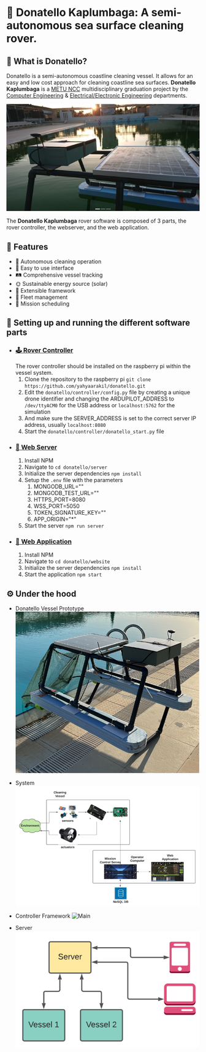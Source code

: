 # 🐢 Donatello Kaplumbaga: A semi-autonomous sea surface cleaning rover.

## 💫  What is Donatello?
Donatello is a semi-autonomous coastline cleaning vessel. It allows for an easy and low cost approach for cleaning coastline sea surfaces.
**Donatello Kaplumbaga** is a [METU NCC](https://ncc.metu.edu.tr/) multidisciplinary graduation project by the [Computer Engineering](https://ncc.metu.edu.tr/cng/home) & [Electrical/Electronic Engineering](https://ncc.metu.edu.tr/eee/home) departments.

![Main](https://github.com/yahyaarakil/donatello/blob/main/images/main_image.png)

The **Donatello Kaplumbaga** rover software is composed of 3 parts, the rover controller, the webserver, and the web application.

## 💫  Features
 - 🤖 Autonomous cleaning operation
 - 👤 Easy to use interface
 - 🛤️ Comprehensive vessel tracking
 - 🌞 Sustainable energy source (solar)
 - 🧮 Extensible framework
 - 🚚 Fleet management
 - 📅 Mission scheduling

## 📖 Setting up and running the different software parts
 - ### [🕹️ Rover Controller](#)
    The rover controller should be installed on the raspberry pi within the vessel system.
    1. Clone the repository to the raspberry pi `git clone https://github.com/yahyaarakil/donatello.git`
    2. Edit the `donatello/controller/config.py` file by creating a unique drone identifier and changing the ARDUPILOT_ADDRESS to `/dev/ttyACM0` for the USB address or `localhost:5762` for the simulation
    3. And make sure the SERVER_ADDRESS is set to the correct server IP address, usually `localhost:8080`
    4. Start the `donatello/controller/donatello_start.py` file
 - ### [📡 Web Server](#)
    1. Install NPM
    2. Navigate to `cd donatello/server`
    3. Initialize the server dependencies `npm install`
    4. Setup the `.env` file with the parameters
       1. MONGODB_URL=""
       2. MONGODB_TEST_URL=""
       3. HTTPS_PORT=8080
       4. WSS_PORT=5050
       5. TOKEN_SIGNATURE_KEY=""
       6. APP_ORIGIN="*"
    5. Start the server `npm run server`
 - ### [📱 Web Application](#)
    1. Install NPM
    2. Navigate to `cd donatello/website`
    3. Initialize the server dependencies `npm install`
    4. Start the application `npm start`

## ⚙️ Under the hood
 - Donatello Vessel Prototype
![Main](https://github.com/yahyaarakil/donatello/blob/main/images/body_image.png)

 - System
![Main](https://github.com/yahyaarakil/donatello/blob/main/images/system_image.png)

 - Controller Framework
![Main](https://github.com/yahyaarakil/donatello/blob/main/images/framework_image.png)

 - Server
![Main](https://github.com/yahyaarakil/donatello/blob/main/images/server_image.png)